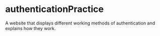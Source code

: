 # authenticationPractice
A website that displays different working methods of authentication and explains how they work.
